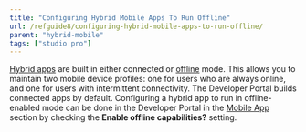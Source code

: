 ```yaml
---
title: "Configuring Hybrid Mobile Apps To Run Offline"
url: /refguide8/configuring-hybrid-mobile-apps-to-run-offline/
parent: "hybrid-mobile"
tags: ["studio pro"]
---
```


[Hybrid apps](/refguide8/developing-hybrid-mobile-apps/) are built in either connected or [offline](/refguide8/offline-first/) mode. This allows you to maintain two mobile device profiles: one for users who are always online, and one for users with intermittent connectivity. The Developer Portal builds connected apps by default. Configuring a hybrid app to run in offline-enabled mode can be done in the Developer Portal in the [Mobile App](/developerportal/deploy/mobileapp/) section by checking the **Enable offline capabilities?** setting.
